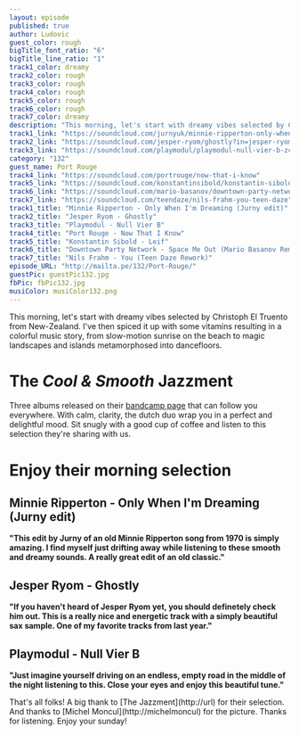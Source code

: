 ```yaml
---
layout: episode
published: true
author: Ludovic
guest_color: rough
bigTitle_font_ratio: "6"
bigTitle_line_ratio: "1"
track1_color: dreamy
track2_color: rough
track3_color: rough
track4_color: rough
track5_color: rough
track6_color: rough
track7_color: dreamy
description: "This morning, let's start with dreamy vibes selected by Christoph El Truento from New-Zealand. I've then spiced it up with some vitamins resulting in a colorful music story, from slow-motion sunrise on the beach to magic landscapes and islands metamorphosed into dancefloors. "
track1_link: "https://soundcloud.com/jurnyuk/minnie-ripperton-only-when-im"
track2_link: "https://soundcloud.com/jesper-ryom/ghostly?in=jesper-ryom/sets/syvsover"
track3_link: "https://soundcloud.com/playmodul/playmodul-null-vier-b-zckr04"
category: "132"
guest_name: Port Rouge
track4_link: "https://soundcloud.com/portrouge/now-that-i-know"
track5_link: "https://soundcloud.com/konstantinsibold/konstantin-sibold-leif"
track6_link: "https://soundcloud.com/mario-basanov/downtown-party-network-space"
track7_link: "https://soundcloud.com/teendaze/nils-frahm-you-teen-daze"
track1_title: "Minnie Ripperton - Only When I'm Dreaming (Jurny edit)"
track2_title: "Jesper Ryom - Ghostly"
track3_title: "Playmodul - Null Vier B"
track4_title: "Port Rouge - Now That I Know"
track5_title: "Konstantin Sibold - Leif"
track6_title: "Downtown Party Network - Space Me Out (Mario Basanov Remix)"
track7_title: "Nils Frahm - You (Teen Daze Rework)"
episode_URL: "http://mailta.pe/132/Port-Rouge/"
guestPic: guestPic132.jpg
fbPic: fbPic132.jpg
musiColor: musiColor132.png
---
```


<p id="introduction">
This morning, let's start with dreamy vibes selected by Christoph El Truento from New-Zealand. I've then spiced it up with some vitamins resulting in a colorful music story, from slow-motion sunrise on the beach to magic landscapes and islands metamorphosed into dancefloors. 
</p>

# The _Cool & Smooth_ Jazzment
Three albums released on their [bandcamp page](http://url "check their bandcamp folks !") that can follow you everywhere. With calm, clarity, the dutch duo wrap you in a perfect and delightful mood. Sit snugly with a good cup of coffee and listen to this selection they're sharing with us.

# Enjoy their morning selection

## Minnie Ripperton - Only When I'm Dreaming (Jurny edit)
**"**This edit by Jurny of an old Minnie Ripperton song from 1970 is simply amazing. I find myself just drifting away while listening to these smooth and dreamy sounds. A really great edit of an old classic.**"**

## Jesper Ryom - Ghostly
**"**If you haven't heard of Jesper Ryom yet, you should definetely check him out. This is a really nice and energetic track with a simply beautiful sax sample. One of my favorite tracks from last year.**"**

## Playmodul - Null Vier B
**"**Just imagine yourself driving on an endless, empty road in the middle of the night listening to this. Close your eyes and enjoy this beautiful tune.**"**

<p id="outroduction">
That's all folks! A big thank to [The Jazzment](http://url) for their selection. And thanks to [Michel Moncul](http://michelmoncul) for the picture. Thanks for listening. Enjoy your sunday!
</p>